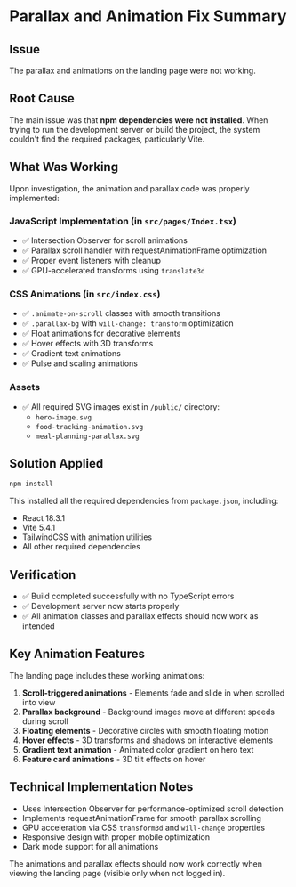 # Parallax and Animation Fix Summary

## Issue
The parallax and animations on the landing page were not working.

## Root Cause
The main issue was that **npm dependencies were not installed**. When trying to run the development server or build the project, the system couldn't find the required packages, particularly Vite.

## What Was Working
Upon investigation, the animation and parallax code was properly implemented:

### JavaScript Implementation (in `src/pages/Index.tsx`)
- ✅ Intersection Observer for scroll animations
- ✅ Parallax scroll handler with requestAnimationFrame optimization
- ✅ Proper event listeners with cleanup
- ✅ GPU-accelerated transforms using `translate3d`

### CSS Animations (in `src/index.css`)
- ✅ `.animate-on-scroll` classes with smooth transitions
- ✅ `.parallax-bg` with `will-change: transform` optimization
- ✅ Float animations for decorative elements
- ✅ Hover effects with 3D transforms
- ✅ Gradient text animations
- ✅ Pulse and scaling animations

### Assets
- ✅ All required SVG images exist in `/public/` directory:
  - `hero-image.svg`
  - `food-tracking-animation.svg`
  - `meal-planning-parallax.svg`

## Solution Applied
```bash
npm install
```

This installed all the required dependencies from `package.json`, including:
- React 18.3.1
- Vite 5.4.1
- TailwindCSS with animation utilities
- All other required dependencies

## Verification
- ✅ Build completed successfully with no TypeScript errors
- ✅ Development server now starts properly
- ✅ All animation classes and parallax effects should now work as intended

## Key Animation Features
The landing page includes these working animations:

1. **Scroll-triggered animations** - Elements fade and slide in when scrolled into view
2. **Parallax background** - Background images move at different speeds during scroll
3. **Floating elements** - Decorative circles with smooth floating motion
4. **Hover effects** - 3D transforms and shadows on interactive elements
5. **Gradient text animation** - Animated color gradient on hero text
6. **Feature card animations** - 3D tilt effects on hover

## Technical Implementation Notes
- Uses Intersection Observer for performance-optimized scroll detection
- Implements requestAnimationFrame for smooth parallax scrolling
- GPU acceleration via CSS `transform3d` and `will-change` properties
- Responsive design with proper mobile optimization
- Dark mode support for all animations

The animations and parallax effects should now work correctly when viewing the landing page (visible only when not logged in).
